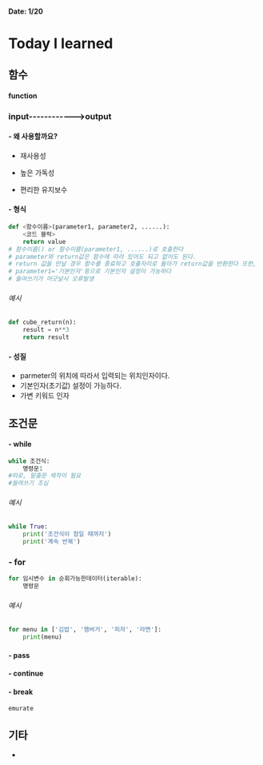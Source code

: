 #### Date: 1/20

# Today I learned



## 함수 

####              function

### input------------>output

#### - 왜 사용할까요?

-  재사용성 

- 높은 가독성

- 편리한 유지보수

  

#### - 형식 

```python
def <함수이름>(parameter1, parameter2, ......):
    <코드 블럭>
    return value
# 함수이름() or 함수이름(parameter1, ......)로 호출한다
# parameter와 return값은 함수에 따라 있어도 되고 없어도 된다.
# return 값을 만날 경우 함수를 종료하고 호출자리로 돌아가 return값을 반환한다 또한, 단 한개의 객체만 반환되며 기본 return값은 none이다.
# parameter1='기본인자'등으로 기본인자 설정이 가능하다
# 들여쓰기가 어긋날시 오류발생

```



###### 예시

```python
def cube_return(n):
    result = n**3
    return result
```



#### - 성질

- parmeter의 위치에 따라서 입력되는 위치인자이다.
- 기본인자(초기값) 설정이 가능하다.
- 가변 키워드 인자



##  조건문

#### - while

```python
while 조건식:
    명령문1
#따로, 탈출문 제작이 필요
#들여쓰기 조심
```

######  예시

```python
while True:
    print('조건식이 참일 때까지')
    print('계속 반복')
```

### - for

```python
for 임시변수 in 순회가능한데이터(iterable):
    명령문
```

###### 예시

```python
for menu in ['김밥', '햄버거', '피자', '라면']:
    print(menu)
```



####  - pass



#### - continue



#### - break 



```
emurate
```





## 기타

- 

